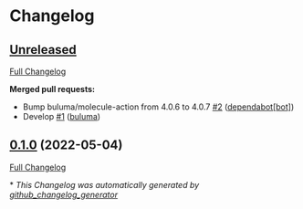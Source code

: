 # Changelog

## [Unreleased](https://github.com/buluma/ansible-role-packer_rhel/tree/HEAD)

[Full Changelog](https://github.com/buluma/ansible-role-packer_rhel/compare/0.1.0...HEAD)

**Merged pull requests:**

- Bump buluma/molecule-action from 4.0.6 to 4.0.7 [\#2](https://github.com/buluma/ansible-role-packer_rhel/pull/2) ([dependabot[bot]](https://github.com/apps/dependabot))
- Develop [\#1](https://github.com/buluma/ansible-role-packer_rhel/pull/1) ([buluma](https://github.com/buluma))

## [0.1.0](https://github.com/buluma/ansible-role-packer_rhel/tree/0.1.0) (2022-05-04)

[Full Changelog](https://github.com/buluma/ansible-role-packer_rhel/compare/c6651cc1f931a499d1b3ec0971422f6ad2779f92...0.1.0)



\* *This Changelog was automatically generated by [github_changelog_generator](https://github.com/github-changelog-generator/github-changelog-generator)*
